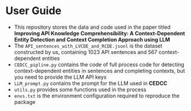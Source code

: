 # User Guide
- This repository stores the data and code used in the paper titled **Improving API Knowledge Comprehensibility: A Context-Dependent Entity Detection and Context Completion Approach using LLM**
- The `API_sentences_with_LVCDE_and_RCDE.jsonl` is the dataset constructed by us, containing 1023 API sentences and 567 context-dependent entities
- `CEDCC_pipline.py` contains the code of full process code for detecting context-dependent entities in sentences and completing contexts, but you need to provide the LLM API keys 
- `LLM_prompt.py` contains the prompt for the LLM used in **CEDCC**
- `utils.py` provides some functions used in the process
- `envs.txt` is the environment configuration required to reproduce the package

